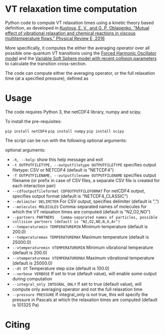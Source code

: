 # VT relaxation time computation

Python code to compute VT relaxation times using a kinetic theory based definition, as developed in [Kustova, E. V., and G. P. Oblapenko. "Mutual effect of vibrational relaxation and chemical reactions in viscous multitemperature flows." Physical Review E, 2016](https://journals.aps.org/pre/abstract/10.1103/PhysRevE.93.033127)

More specifically, it computes the either the averaging operator over all possible one-quantum VT transitions using the [Forced Harmonic Oscillator model](https://arc.aiaa.org/doi/abs/10.2514/2.6302) and the [Variable Soft Sphere model with recent collision parameters](https://aip.scitation.org/doi/abs/10.1063/1.4939719) to calculate the transition cross-section.

The code can compute either the averaging operator, or the full relaxation time (at a specified pressure), defined as

# Usage


The code requires Python 3, the netCDF4 library, numpy and scipy.

To install the pre-requisites:

`pip install netCDF4`
`pip install numpy`
`pip install scipy`


The script can be run with the following optional arguments:

optional arguments:
- `-h, --help`: show this help message and exit
- `-t OUTPUTFILETYPE, --outputfiletype OUTPUTFILETYPE` specifies output filetype: CSV or NETCDF4 (default is "NETCDF4")
- `-f OUTPUTFILENAME, --outputfilename OUTPUTFILENAME` specifies output filename (or prefix in case of CSV files, a separate CSV file is created for each interaction pair)
- `--cdfoutputfileformat CDFOUTPUTFILEFORMAT` For netCDF4 output, specifies output format (default is "NETCDF4_CLASSIC")
- `--delimiter DELIMITER` For CSV output, specifies delimiter (default is ",")
- `--molecules MOLECULES` Comma-separated names of molecules for which the VT relaxation times are computed (default is "N2,O2,NO")
- `--partners PARTNERS   Comma-separated names of particles, possible collision partners (default is "N2,O2,NO,N,O,Ar")`
- `--temperaturemin TEMPERATUREMIN` Minimum temperature (default is 200.0)
- `--temperaturemax TEMPERATUREMAX` Maximum temperature (default is 25000.0)
- `--vtemperaturemin VTEMPERATUREMIN` Minimum vibrational temperature (default is 200.0)
- `--vtemperaturemax VTEMPERATUREMAX` Maximum vibrational temperature (default is 25000.0)
- `--dt DT` Temperature step size (default is 100.0)
- `--verbose VERBOSE`  If set to true (default value), will enable some output during computation
- `--integral_only INTEGRAL_ONLY` If set to true (default value), will compute only averaging operator and not the full relaxation time
- `--pressure PRESSURE` If integral_only is not true, this will specify the pressure in Pascals at which the relaxation times are computed (default is 101325 Pa)

# Citing
